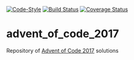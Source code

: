 [![Code-Style](https://img.shields.io/badge/code_style-standard-brightgreen.svg)](https://standardjs.com/)
[![Build Status](https://travis-ci.org/manuasir/advent_of_code_2017.svg?branch=master)](https://travis-ci.org/manuasir/advent_of_code_2017)
[![Coverage Status](https://coveralls.io/repos/github/manuasir/advent_of_code_2017/badge.svg?branch=master)](https://coveralls.io/github/manuasir/advent_of_code_2017?branch=master)

# advent_of_code_2017
Repository of [Advent of Code 2017](http://adventofcode.com/) solutions
